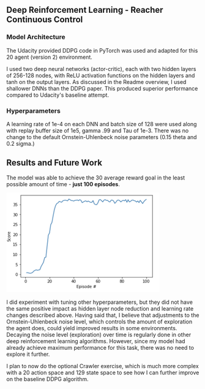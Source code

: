 ## Deep Reinforcement Learning - Reacher Continuous Control

### Model Architecture
The Udacity provided DDPG code in PyTorch was used and adapted for this 20 agent (version 2) environment.

I used two deep neural networks (actor-critic), each with two hidden layers of 256-128 nodes, with ReLU activation functions on the hidden layers and tanh on the output layers. As discussed in the Readme overview, I used shallower DNNs than the DDPG paper. This produced superior performance compared to Udacity's baseline attempt.


### Hyperparameters
A learning rate of 1e-4 on each DNN and batch size of 128 were used along with replay buffer size of 1e5, gamma .99 and Tau of 1e-3. There was no change to the default Ornstein-Uhlenbeck noise parameters (0.15 theta and 0.2 sigma.)


## Results and Future Work

The model was able to achieve the 30 average reward goal in the least possible amount of time - <strong>just 100 episodes</strong>.

<img src="Rewards_Graph.png" width="400" height="260" />

I did experiment with tuning other hyperparameters, but they did not have the same positive impact as hidden layer node reduction and learning rate changes described above. Having said that, I believe that adjustments to the Ornstein-Uhlenbeck noise level, which controls the amount of exploration the agent does, could yield improved results in some environments. Decaying the noise level (exploration) over time is regularly done in other deep reinforcement learning algorithms. However, since my model had already achieve maximum performance for this task, there was no need to explore it further.

I plan to now do the optional Crawler exercise, which is much more complex with a 20 action space and 129 state space to see how I can further improve on the baseline DDPG algorithm.
